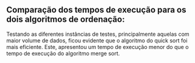 ## Comparação dos tempos de execução para os dois algoritmos de ordenação:

<p>Testando as diferentes instâncias de testes, principalmente aquelas com maior volume de dados, ficou evidente que o algoritmo do quick sort foi mais eficiente. Este, apresentou um tempo de execução menor do que o tempo de execução do algoritmo merge sort.</p>